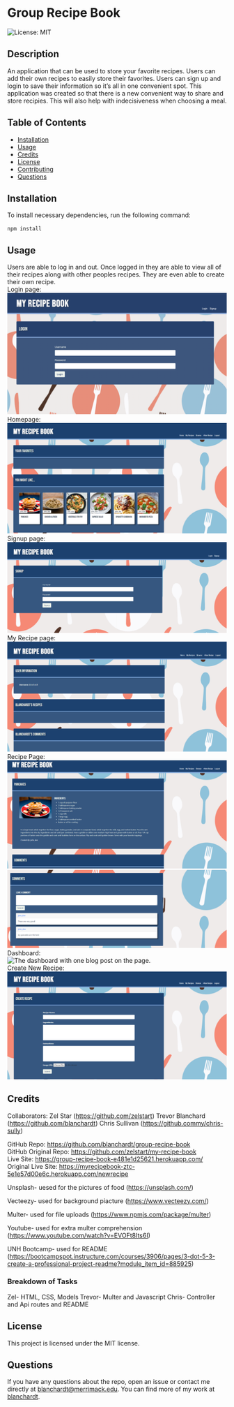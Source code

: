 # Group Recipe Book
![License: MIT](https://img.shields.io/badge/License-MIT-blue.svg)  

## Description  
An application that can be used to store your favorite recipes. Users can add their own recipes to easily store their favorites. Users can sign up and login to save their information so it’s all in one convenient spot. This application was created so that there is a new convenient way to share and store recipies. This will also help with indecisiveness when choosing a meal. 

## Table of Contents  
* [Installation](#installation)  
* [Usage](#usage)  
* [Credits](#credits)  
* [License](#license)  
* [Contributing](#contributing) 
* [Questions](#questions)

## Installation  
To install necessary dependencies, run the following command:  

```  
npm install  
```  

## Usage  
Users are able to log in and out.  Once logged in they are able to view all of their recipes along with other peoples recipes.  They are even able to create their own recipe.  
Login page:   
![The login page where there are fields to input the username and password.](./public/assets/login.png)   
Homepage:   
![The homepage of the application with 6 suggested recipes.](./public/assets/home-page.png)   
Signup page:    
![The signup page where there are fields to input the username and password.](./public/assets/signup.png)     
My Recipe page:   
![My Recipe page whith your user name and sections for all of your future recipes and comments.](./public/assets/my-recipes.png)  
Recipe Page:  
![showing the recipe info for Pancakes](./public/assets/recipe.png)   
![showing the comments for the Pancake recipe](./public/assets/comments.png)    
Dashboard:   
![The dashboard with one blog post on the page.](./assets/images/dashboard.png)    
Create New Recipe:   
![The page with form fields to input a name for the recipe, ingrediants used, Instructions on how to make, and a file select for the image.](./public/assets/create-recipe.png)   

## Credits
Collaborators:
Zel Star (https://github.com/zelstart)
Trevor Blanchard (https://github.com/blanchardt)
Chris Sullivan (https://github.commy/chris-sully)

GitHub Repo: https://github.com/blanchardt/group-recipe-book  
GitHub Original Repo: https://github.com/zelstart/my-recipe-book  
Live Site: https://group-recipe-book-e481e1d25621.herokuapp.com/  
Original Live Site: https://myrecipebook-ztc-5e1e57d00e6c.herokuapp.com/newrecipe  

Unsplash- uesed for the pictures of food (https://unsplash.com/)

Vecteezy- used for background piacture (https://www.vecteezy.com/)

Multer- used for file uploads (https://www.npmjs.com/package/multer)

Youtube- used for extra multer comprehension (https://www.youtube.com/watch?v=EVOFt8Its6I)

UNH Bootcamp- used for README (https://bootcampspot.instructure.com/courses/3906/pages/3-dot-5-3-create-a-professional-project-readme?module_item_id=885925)

### Breakdown of Tasks
Zel- HTML, CSS, Models
Trevor- Multer and Javascript
Chris- Controller and Api routes and README

## License  
This project is licensed under the MIT license.  

## Questions  
If you have any questions about the repo, open an issue or contact me directly at blanchardt@merrimack.edu.  You can find more of my work at [blanchardt](https://github.com/blanchardt/).  

